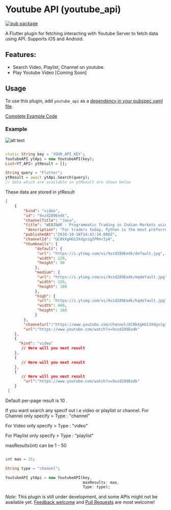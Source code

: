 # Youtube API (youtube_api)

[![pub package](https://img.shields.io/pub/v/youtube_api.svg)](https://pub.dartlang.org/packages/youtube_api)

A Flutter plugin for fetching interacting with Youtube Server to fetch data using API. Supports iOS and Android.

## Features:

* Search Video, Playlist, Channel on youtube.
* Play Youtube Video [Coming Soon]

## Usage
To use this plugin, add `youtube_api` as a [dependency in your pubspec.yaml file](https://flutter.io/platform-plugins/).

[Complete Example Code](https://pub.dartlang.org/packages/youtube_api#-example-tab-)

### Example

![alt text](https://raw.githubusercontent.com/nitishk72/youtube_api/master/demo.png)
``` dart

static String key = 'YOUR_API_KEY';
YoutubeAPI ytApi = new YoutubeAPI(key);
List<YT_API> ytResult = [];

String query = "Flutter";
ytResult = await ytApi.Search(query);
// data which are available in ytResult are shown below 
```
These data are stored in ytResult
```json
[
    {
        "kind": "video",
        "id": "9vzd289Eedk",
        "channelTitle": "Java",
        "title": "WEBINAR - Programmatic Trading in Indian Markets using Python with Kite Connect API",
         "description": "For traders today, Python is the most preferred programming language for trading, as it provides great flexibility in terms of building and executing strategies.",
        "publishedAt":"2016-10-18T14:41:14.000Z",
        "channelId": "UC8kXgHG13XdgsigIPRmrIyA",
        "thumbnails": {
             "default": {
              "url": "https://i.ytimg.com/vi/9vzd289Eedk/default.jpg",
              "width": 120,
              "height": 90
             },
             "medium": {
              "url": "https://i.ytimg.com/vi/9vzd289Eedk/mqdefault.jpg",
              "width": 320,
              "height": 180
             },
             "high": {
              "url": "https://i.ytimg.com/vi/9vzd289Eedk/hqdefault.jpg",
              "width": 480,
              "height": 360
             }
        },
        "channelurl":"https://www.youtube.com/channel/UC8kXgHG13XdgsigIPRmrIyA",
        "url":"https://www.youtube.com/watch?v=9vzd289Eedk"
    },
    {
      "kind": "video"
       // Here will you next result
    },
    {
       // Here will you next result
    },
    {
       // Here will you next result
        "url":"https://www.youtube.com/watch?v=9vzd289Eedk"
    }
 ]
```

Default per-page result is 10 .

If you want search any specif out i.e video or  playlist or channel. 
For Channel only specify  > Type : "channel"

For Video only specify    > Type : "video"

For Playlist only specify > Type : "playlist"

maxResults(int) can be 1 - 50
``` dart

int max = 25;

String type = "channel";

YoutubeAPI ytApi = new YoutubeAPI(key,
                                  maxResults: max,
                                  Type: type);

```

*Note*: This plugin is still under development, and some APIs might not be available yet.
[Feedback welcome](https://github.com/nitishk72/youtube_api/issues) and
[Pull Requests](https://github.com/nitishk72/youtube_api/pulls) are most welcome!